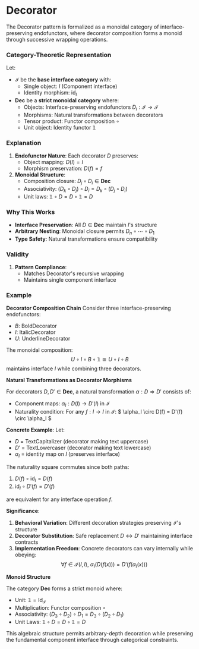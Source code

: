 # Decorator

The Decorator pattern is formalized as a monoidal category of interface-preserving endofunctors, where decorator composition forms a monoid through successive wrapping operations.

### Category-Theoretic Representation
Let:
- $\mathcal{I}$ be the **base interface category** with:
  - Single object: $I$ (Component interface)
  - Identity morphism: $\text{id}_I$
- $\mathbf{Dec}$ be a **strict monoidal category** where:
  - Objects: Interface-preserving endofunctors $D_i: \mathcal{I} \to \mathcal{I}$
  - Morphisms: Natural transformations between decorators
  - Tensor product: Functor composition $\circ$
  - Unit object: Identity functor $\mathbb{1}$

### Explanation  
1. **Endofunctor Nature**: Each decorator $D$ preserves:
   - Object mapping: $D(I) = I$ 
   - Morphism preservation: $D(f) = f$  
2. **Monoidal Structure**:
   - Composition closure: $D_j \circ D_i \in \mathbf{Dec}$
   - Associativity: $(D_k \circ D_j) \circ D_i = D_k \circ (D_j \circ D_i)$
   - Unit laws: $\mathbb{1} \circ D = D \circ \mathbb{1} = D$

### Why This Works
- **Interface Preservation**: All $D \in \mathbf{Dec}$ maintain $I$'s structure
- **Arbitrary Nesting**: Monoidal closure permits $D_n \circ \cdots \circ D_1$
- **Type Safety**: Natural transformations ensure compatibility

### Validity
1. **Pattern Compliance**:
   - Matches Decorator's recursive wrapping
   - Maintains single component interface

### Example

**Decorator Composition Chain**
Consider three interface-preserving endofunctors:
- $B$: BoldDecorator
- $I$: ItalicDecorator
- $U$: UnderlineDecorator

The monoidal composition:
$$U \circ I \circ B \circ \mathbb{1} \cong U \circ I \circ B$$
maintains interface $I$ while combining three decorators.

**Natural Transformations as Decorator Morphisms**

For decorators $D, D' \in \mathbf{Dec}$, a natural transformation $\alpha: D \Rightarrow D'$ consists of:
- Component maps: $\alpha_I: D(I) \to D'(I)$ in $\mathcal{I}$
- Naturality condition: For any $f: I \to I$ in $\mathcal{I}$:
$ \alpha_I \circ D(f) = D'(f) \circ \alpha_I $

**Concrete Example**: Let:
- $D$ = TextCapitalizer (decorator making text uppercase)
- $D'$ = TextLowercaser (decorator making text lowercase)
- $\alpha_I$ = identity map on $I$ (preserves interface)

The naturality square commutes since both paths:
1. $D(f) \circ \text{id}_I = D(f)$
2. $\text{id}_I \circ D'(f) = D'(f)$

are equivalent for any interface operation $f$.

**Significance**:
1. **Behavioral Variation**: Different decoration strategies preserving $\mathcal{I}$'s structure
2. **Decorator Substitution**: Safe replacement $D \leftrightarrow D'$ maintaining interface contracts
3. **Implementation Freedom**: Concrete decorators can vary internally while obeying:
$$\forall f \in \mathcal{I}(I,I),\ \alpha_I(D(f(x))) = D'(f(\alpha_I(x)))$$

**Monoid Structure**

The category $\mathbf{Dec}$ forms a strict monoid where:
- Unit: $\mathbb{1} = \text{Id}_\mathcal{I}$
- Multiplication: Functor composition $\circ$
- Associativity: $(D_3 \circ D_2) \circ D_1 = D_3 \circ (D_2 \circ D_1)$
- Unit Laws: $\mathbb{1} \circ D = D \circ \mathbb{1} = D$

This algebraic structure permits arbitrary-depth decoration while preserving the fundamental component interface through categorical constraints.
